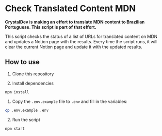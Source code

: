 # Check Translated Content MDN

**CrystalDev is making an effort to translate MDN content to Brazilian Portuguese. This script is part of that effort.**

This script checks the status of a list of URLs for translated content on MDN and updates a Notion page with the results.
Every time the script runs, it will clear the current Notion page and update it with the updated results.

## How to use

1. Clone this repository

2. Install dependencies

```bash
npm install
```

1. Copy the `.env.example` file to `.env` and fill in the variables:

```bash
cp .env.example .env
```

2. Run the script

```bash
npm start
```
